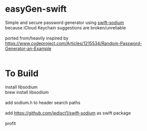 # easyGen-swift
Simple and secure password generator using <a href=https://github.com/jedisct1/swift-sodium>swift-sodium</a><br>
because iCloud Keychain suggestions are broken/unreliable<br>
<br>
ported from/heavily inspired by <a href=https://www.codeproject.com/Articles/1215534/Random-Password-Generator-an-Example>https://www.codeproject.com/Articles/1215534/Random-Password-Generator-an-Example</a><br>
<br>
# To Build<br>
install libsodium<br>
	brew install libsodium<br>
<br>
add sodium.h to header search paths<br>
<br>
add https://github.com/jedisct1/swift-sodium as swift package<br>
<br>
profit<br>
